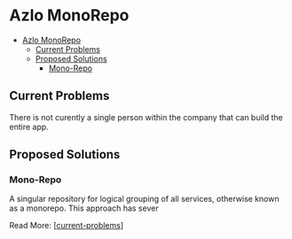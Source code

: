 # Azlo MonoRepo

- [Azlo MonoRepo](#azlo-monorepo)
  - [Current Problems](#current-problems)
  - [Proposed Solutions](#proposed-solutions)
    - [Mono-Repo](#mono-repo)

## Current Problems

There is not curently a single person within the company that can build
the entire app.

## Proposed Solutions

### Mono-Repo

A singular repository for logical grouping of all services, otherwise known as a monorepo.
This approach has sever

Read More: [[current-problems]]

[//begin]: # "Autogenerated link references for markdown compatibility"
[current-problems]: current-problems "Current Problems"
[//end]: # "Autogenerated link references"
